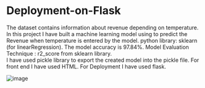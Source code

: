 # Deployment-on-Flask

The dataset contains information about revenue depending on temperature. 
In this project I have built a machine learning model using to predict the Revenue when temperature is entered by the model. 
python library: sklearn (for linearRegression).
The model accuracy is 97.84%. 
Model Evaluation Technique : r2_score from sklearn library.  
I have used pickle library to export the created model into the pickle file. 
For front end I have used HTML.
For Deployment I have used flask.


![image](https://user-images.githubusercontent.com/95246002/224297521-df7e7053-7a9b-4cb9-9029-348a5ec412e5.png)
